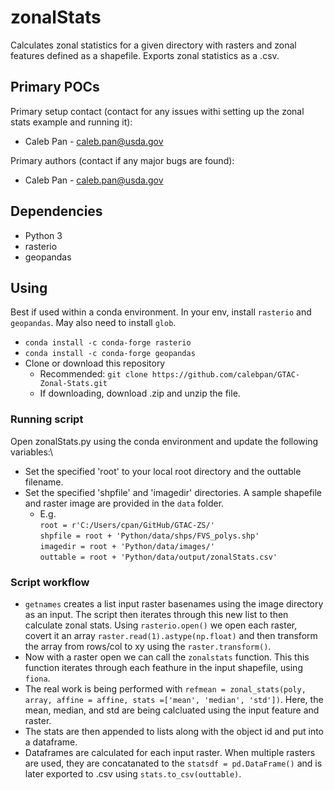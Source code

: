 # **zonalStats**
Calculates zonal statistics for a given directory with rasters and zonal features defined as a shapefile.
Exports zonal statistics as a .csv.

## **Primary POCs**
Primary setup contact (contact for any issues withi setting up the zonal stats example and running it):
  - Caleb Pan - caleb.pan@usda.gov
 
 Primary authors (contact if any major bugs are found):
  - Caleb Pan - caleb.pan@usda.gov
  
 ## **Dependencies**
 - Python 3
 - rasterio
 - geopandas
 
 ## **Using**
 Best if used within a conda environment. In your env, install ```rasterio``` and ```geopandas```. May also need to install ```glob```.
-  ```conda install -c conda-forge rasterio```
-  ```conda install -c conda-forge geopandas```
- Clone or download this repository
   - Recommended: ```git clone https://github.com/calebpan/GTAC-Zonal-Stats.git```
   - If downloading, download .zip and unzip the file.
   
### **Running script**
 Open zonalStats.py using the conda environment and update the following variables:\
- Set the specified 'root' to your local root directory and the outtable filename.
- Set the specified 'shpfile' and 'imagedir' directories. A sample shapefile and raster image are provided in the ```data``` folder.
  - E.g.\
            ```root = r'C:/Users/cpan/GitHub/GTAC-ZS/'```\
            ```shpfile = root + 'Python/data/shps/FVS_polys.shp'```\
            ```imagedir = root + 'Python/data/images/'```\
            ```outtable = root + 'Python/data/output/zonalStats.csv'```

### **Script workflow**
- ```getnames``` creates a list input raster basenames using the image directory as an input. The script then iterates through this new list to then calculate zonal stats. Using ```rasterio.open()``` we open each raster, covert it an array ```raster.read(1).astype(np.float)``` and then transform the array from rows/col to xy using the ```raster.transform()```.
- Now with a raster open we can call the ```zonalstats``` function. This this function iterates through each feathure in the input shapefile, using ```fiona```. 
- The real work is being performed with ```refmean = zonal_stats(poly, array, affine = affine, stats =['mean', 'median', 'std'])```. Here, the mean, median, and std are being calcluated using the input feature and raster.
- The stats are then appended to lists along with the object id and put into a dataframe.
- Dataframes are calculated for each input raster. When multiple rasters are used, they are concatanated to the ```statsdf = pd.DataFrame()``` and is later exported to .csv using ```stats.to_csv(outtable)```.

